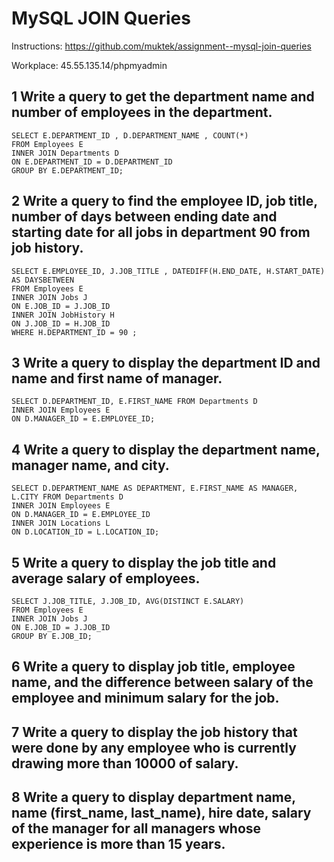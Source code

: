 # MySQL JOIN Queries

Instructions: https://github.com/muktek/assignment--mysql-join-queries

Workplace: 45.55.135.14/phpmyadmin

## 1 Write a query to get the department name and number of employees in the department.

```
SELECT E.DEPARTMENT_ID , D.DEPARTMENT_NAME , COUNT(*)
FROM Employees E
INNER JOIN Departments D
ON E.DEPARTMENT_ID = D.DEPARTMENT_ID
GROUP BY E.DEPARTMENT_ID;
```

## 2 Write a query to find the employee ID, job title, number of days between ending date and starting date for all jobs in department 90 from job history.

```
SELECT E.EMPLOYEE_ID, J.JOB_TITLE , DATEDIFF(H.END_DATE, H.START_DATE) AS DAYSBETWEEN
FROM Employees E
INNER JOIN Jobs J
ON E.JOB_ID = J.JOB_ID 
INNER JOIN JobHistory H
ON J.JOB_ID = H.JOB_ID
WHERE H.DEPARTMENT_ID = 90 ;
```

## 3 Write a query to display the department ID and name and first name of manager.

```
SELECT D.DEPARTMENT_ID, E.FIRST_NAME FROM Departments D
INNER JOIN Employees E
ON D.MANAGER_ID = E.EMPLOYEE_ID; 
```

## 4 Write a query to display the department name, manager name, and city.

```
SELECT D.DEPARTMENT_NAME AS DEPARTMENT, E.FIRST_NAME AS MANAGER, L.CITY FROM Departments D
INNER JOIN Employees E
ON D.MANAGER_ID = E.EMPLOYEE_ID
INNER JOIN Locations L
ON D.LOCATION_ID = L.LOCATION_ID;
```

## 5 Write a query to display the job title and average salary of employees.

```
SELECT J.JOB_TITLE, J.JOB_ID, AVG(DISTINCT E.SALARY)
FROM Employees E
INNER JOIN Jobs J
ON E.JOB_ID = J.JOB_ID
GROUP BY E.JOB_ID;
```

## 6 Write a query to display job title, employee name, and the difference between salary of the employee and minimum salary for the job.

## 7 Write a query to display the job history that were done by any employee who is currently drawing more than 10000 of salary.

## 8 Write a query to display department name, name (first_name, last_name), hire date, salary of the manager for all managers whose experience is more than 15 years.

